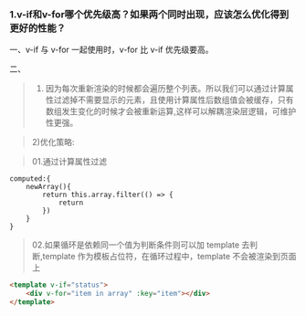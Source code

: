 ### 1.v-if和v-for哪个优先级高？如果两个同时出现，应该怎么优化得到更好的性能？

 一、v-if 与 v-for 一起使用时，v-for 比 v-if 优先级要高。

 二、  

>  1) 因为每次重新渲染的时候都会遍历整个列表。所以我们可以通过计算属性过滤掉不需要显示的元素，且使用计算属性后数组值会被缓存，只有数组发生变化的时候才会被重新运算,这样可以解耦渲染层逻辑，可维护性更强。  

> 2)优化策略:    

> 01.通过计算属性过滤  

	computed:{
		newArray(){
			return this.array.filter(() => {
				return
			})
		}
	}

> 02.如果循环是依赖同一个值为判断条件则可以加 template 去判断,template 作为模板占位符，在循环过程中，template 不会被渲染到页面上

```html
<template v-if="status">
	<div v-for="item in array" :key="item"></div>  
</template>  
```